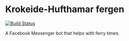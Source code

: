 # Krokeide-Hufthamar fergen
[![Build Status](https://travis-ci.com/ph3b/KrokeideHufthamarFergen.svg?token=aUuxmsxEDUnmWMf9n89Q&branch=master)](https://travis-ci.com/ph3b/KrokeideHufthamarFergen)

A Facebook Messenger bot that helps with ferry times.
